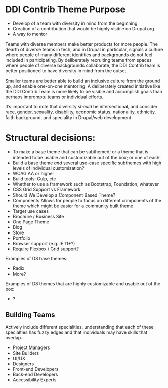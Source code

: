 # DDI Contrib Theme Purpose

* Develop of a team with diversity in mind from the beginning
* Creation of a contribution that would be highly visible on Drupal.org
* A way to mentor

Teams with diverse members make better products for more people. The dearth of diverse teams in tech, and in Drupal in particular, signals a culture where people of many different identities and backgrounds do not feel included in participating. By deliberately recruiting teams from spaces where people of diverse backgrounds collaborate, the DDI Contrib team is better positioned to have diversity in mind from the outset.

Smaller teams are better able to build an inclusive culture from the ground up, and enable one-on-one mentoring. A deliberately created initiative like the DDI Contrib Team is more likely to be visible and accomplish goals than perhaps impromptu teams or individual efforts.

It’s important to note that diversity *should* be intersectional, and consider race, gender, sexuality, disability, economic status, nationality, ethnicity, faith background, and speciality in Drupal/web development.

# Structural decisions:

* To make a base theme that can be subthemed; or a theme that is intended to be usable and customizable out of the box; or one of each!
 * Build a base theme *and* several use-case specific subthemes with high levels of individual customization?
* WCAG AA or higher
* Build tools: Gulp, etc
* Whether to use a framework such as Bootstrap, Foundation, whatever
 * CSS Grid Support vs Framework
* Should We Develop a Component Based Theme?
 * Components Allows for people to focus on different components of the theme which might be easier for a community built theme
* Target use cases
 * Brochure / Business Site
 * One Page Theme
 * Blog
 * Store
 * Portfolio
* Browser support (e.g. IE 11+?)
 * Require Flexbox / Grid support?

Examples of D8 base themes:
* Radix
* More?

Examples of D8 themes that are highly customizable and usable out of the box:
* ?

## Building Teams

Actively include different specialities, understanding that each of these specialties has fuzzy edges and that individuals may have skills that overlap.

* Project Managers
* Site Builders
* UI/UX
* Designers
* Front-end Developers
* Back-end Developers
* Accessibility Experts
